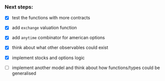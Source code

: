 
### Next steps:
- [x] test the functions with more contracts 
- [x] add `exchange` valuation function
- [x] add `anytime` combinator for american options
- [x] think about what other observables could exist
- [x] implement stocks and options logic 
- [ ] implement another model and think about how functions/types could be generalised 




